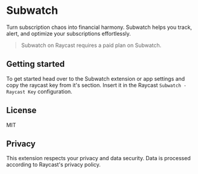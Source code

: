 # Subwatch

Turn subscription chaos into financial harmony. Subwatch helps you track, alert, and optimize your subscriptions effortlessly.

> Subwatch on Raycast requires a paid plan on Subwatch.

## Getting started

To get started head over to the Subwatch extension or app settings and copy the raycast key from it's section. Insert it in the Raycast `Subwatch - Raycast Key` configuration.

## License

MIT

## Privacy

This extension respects your privacy and data security. Data is processed according to Raycast's privacy policy.
